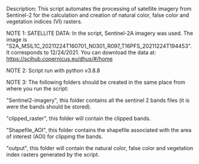 Description: This script automates the processing of satellite imagery from Sentinel-2 for the calculation and creation of natural color, false color and
vegetation indices (VI) rasters.

NOTE 1: SATELLITE DATA: In the script, Sentinel-2A imagery was used. The image is "S2A_MSIL1C_20211224T160701_N0301_R097_T16PFS_20211224T194453". It corresponds to 12/24/2021.
You can download the data at: https://scihub.copernicus.eu/dhus/#/home

NOTE 2: Script run with python v3.8.8

NOTE 3: The following folders should be created in the same place from where you run the script:

"Sentinel2-imagery", this folder contains all the sentinel 2 bands files (it is were the bands should be stored).

"clipped_raster", this folder will contain the clipped bands.

"Shapefile_AOI", this folder contains the shapefile associated with the area of interest (AOI) for clipping the bands.

"output", this folder will contain the natural color, false color and vegetation index rasters generated by the script.



